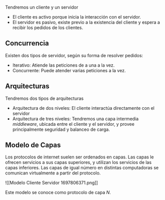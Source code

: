 Tendremos un cliente y un servidor

- El cliente es activo porque inicia la interacción con el servidor.
- El servidor es pasivo, existe previo a la existencia del cliente y espera a recibir los pedidos de los clientes.

## Concurrencia

Existen dos tipos de servidor, según su forma de resolver pedidos:

- Iterativo: Atiende las peticiones de a una a la vez.
- Concurrente: Puede atender varias peticiones a la vez.

## Arquitecturas

Tendremos dos tipos de arquitecturas

- Arquitectura de dos niveles: El cliente interactúa directamente con el servidor
- Arquitectura de tres niveles: Tendremos una capa intermedia *middleware*, ubicada entre el cliente y el servidor, y provee principalmente seguridad y balanceo de carga.

## Modelo de Capas

Los protocolos de internet suelen ser ordenados en capas. Las capas le ofrecen servicios a sus capas superiores, y utilizan los servicios de las capas inferiores. Las capas de igual número en distintas computadoras se comunican virtualmente a partir del protocolo.

![[Modelo Cliente Servidor 1697806371.png]]

Este modelo se conoce como protocolo de capa $N$.
